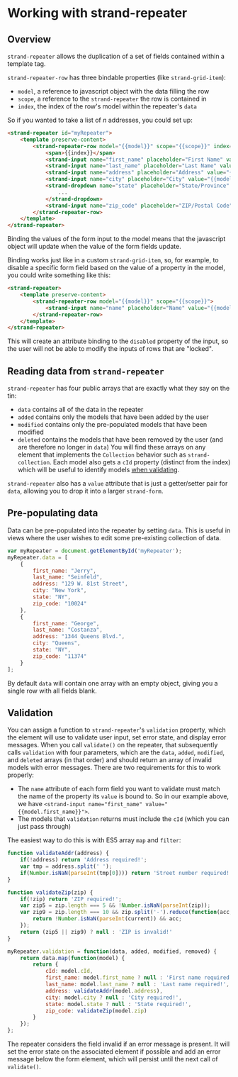 # Working with strand-repeater

## Overview
`strand-repeater` allows the duplication of a set of fields contained within a template tag.

`strand-repeater-row` has three bindable properties (like `strand-grid-item`):
- `model`, a reference to javascript object with the data filling the row
- `scope`, a reference to the `strand-repeater` the row is contained in
- `index`, the index of the row's model within the repeater's `data`

So if you wanted to take a list of _n_ addresses, you could set up:
```html
<strand-repeater id="myRepeater">
	<template preserve-content>
		<strand-repeater-row model="{{model}}" scope="{{scope}}" index="{{index}}">
			<span>{{index}}</span>
			<strand-input name="first_name" placeholder="First Name" value="{{model.first_name}}"></strand-input>
			<strand-input name="last_name" placeholder="Last Name" value="{{model.last_name}}"></strand-input>
			<strand-input name="address" placeholder="Address" value="{{model.address}}"></strand-input>
			<strand-input name="city" placeholder="City" value="{{model.city}}"></strand-input>
			<strand-dropdown name="state" placeholder="State/Province" value="{{model.state}}">
				...
			</strand-dropdown>
			<strand-input name="zip_code" placeholder="ZIP/Postal Code" value="{{model.zip_code}}"></strand-input>
		</strand-repeater-row>
	</template>
</strand-repeater>
```
Binding the values of the form input to the model means that the javascript object will update when the value of the form fields update.

Binding works just like in a custom `strand-grid-item`, so, for example, to disable a specific form field based on the value of a property in the model, you could write something like this:
```html
<strand-repeater>
	<template preserve-content>
		<strand-repeater-row model="{{model}}" scope="{{scope}}">
			<strand-input name="name" placeholder="Name" value="{{model.name}}" disabled$="{{model.locked}}"></strand-input>
		</strand-repeater-row>
	</template>
</strand-repeater>
```
This will create an attribute binding to the `disabled` property of the input, so the user will not be able to modify the inputs of rows that are "locked".

## Reading data from `strand-repeater`
`strand-repeater` has four public arrays that are exactly what they say on the tin:
- `data` contains all of the data in the repeater
- `added` contains only the models that have been added by the user
- `modified` contains only the pre-populated models that have been modified
- `deleted` contains the models that have been removed by the user (and are therefore no longer in `data`)
You will find these arrays on any element that implements the `Collection` behavior such as `strand-collection`. Each model also gets a `cId` property (distinct from the index) which will be useful to identify models [when validating](#validation).

`strand-repeater` also has a `value` attribute that is just a getter/setter pair for `data`, allowing you to drop it into a larger `strand-form`.

## Pre-populating data
Data can be pre-populated into the repeater by setting `data`. This is useful in views where the user wishes to edit some pre-existing collection of data.
```javascript
var myRepeater = document.getElementById('myRepeater');
myRepeater.data = [
	{
		first_name: "Jerry",
		last_name: "Seinfeld",
		address: "129 W. 81st Street",
		city: "New York",
		state: "NY",
		zip_code: "10024"
	},
	{
		first_name: "George",
		last_name: "Costanza",
		address: "1344 Queens Blvd.",
		city: "Queens",
		state: "NY",
		zip_code: "11374"
	}
];
```
By default `data` will contain one array with an empty object, giving you a single row with all fields blank.

## Validation
You can assign a function to `strand-repeater`'s `validation` property, which the element will use to validate user input, set error state, and display error messages. When you call `validate()` on the repeater, that subsequently calls `validation` with four parameters, which are the `data`, `added`, `modified`, and `deleted` arrays (in that order) and should return an array of invalid models with error messages. There are two requirements for this to work properly:
- The `name` attribute of each form field you want to validate must match the name of the property its `value` is bound to. So in our example above, we have `<strand-input name="first_name" value="{{model.first_name}}">`.
- The models that `validation` returns must include the `cId` (which you can just pass through)

The easiest way to do this is with ES5 array `map` and `filter`:
```javascript
function validateAddr(address) {
	if(!address) return 'Address required!';
	var tmp = address.split(' ');
	if(Number.isNaN(parseInt(tmp[0]))) return 'Street number required!';
}

function validateZip(zip) {
	if(!zip) return 'ZIP required!';
	var zip5 = zip.length === 5 && !Number.isNaN(parseInt(zip));
	var zip9 = zip.length === 10 && zip.split('-').reduce(function(acc, current, index) {
		return !Number.isNaN(parseInt(current)) && acc;
	});
	return (zip5 || zip9) ? null : 'ZIP is invalid!'
}

myRepeater.validation = function(data, added, modified, removed) {
	return data.map(function(model) {
		return {
			cId: model.cId,
			first_name: model.first_name ? null : 'First name required!',
			last_name: model.last_name ? null : 'Last name required!',
			address: validateAddr(model.address),
			city: model.city ? null : 'City required!',
			state: model.state ? null : 'State required!',
			zip_code: validateZip(model.zip)
		}
	});
};
```
The repeater considers the field invalid if an error message is present. It will set the error state on the associated element if possible and add an error message below the form element, which will persist until the next call of `validate()`.

